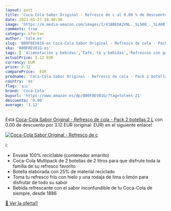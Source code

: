 ```yaml
---
layout: post
title: 'Coca-Cola Sabor Original - Refresco de c al 0.00 % de descuento'
date: 2021-05-27 10:40:38
image: 'https://m.media-amazon.com/images/I/418BEOA2VNL._SL500_._SL400_.jpg'
comments: true
category: ofertas
author: 'tole.es'
slug: 'B00F8EV01G-es Coca-Cola Sabor Original - Refresco de cola - Pack 2...'
sku: 'B00F8EV01G-es'
tags: [ 'Alimentación y bebidas','Café, té y bebidas','Refrescos con gas','Refrescos de cola','coca-cola', ]
actualPrice: 3.12 EUR
currency: EUR
price: 3.12
comparePrice:  EUR
prodname: 'Coca-Cola Sabor Original - Refresco de cola - Pack 2 botellas 2 L'
country: 'es'
flag: '🇪🇸'
brand: 'Coca-Cola'
buyurl: 'https://www.amazon.es/dp/B00F8EV01G/?tag=tolees-21'
descuento: '0.00'
average: '3.12'
---
```


Está [Coca-Cola Sabor Original - Refresco de cola - Pack 2 botellas 2 L](https://www.amazon.es/dp/B00F8EV01G/?tag=tolees-21) con 0.00 de descuento por 3.12 EUR (original:  EUR) en el siguiente enlace!

[![Coca-Cola Sabor Original - Refresco de c](https://m.media-amazon.com/images/I/418BEOA2VNL._SL500_._SL400_.jpg)](https://www.amazon.es/dp/B00F8EV01G/?tag=tolees-21)

ℹ️:

- Envase 100% reciclable (contenedor amarillo)
- Coca-Cola Multipack de 2 botellas de 2 litros para que disfrute toda la familia de su refresco favorito
- Botella elaborada con 25% de material reciclado
- Toma tu refresco frío con hielo y una rodaja de lima o limón para disfrutar de todo su sabor
- Bebida refrescante con el sabor inconfundible de tu Coca-Cola de siempre, desde 1886

[🛒 Ver la oferta!!](https://www.amazon.es/dp/B00F8EV01G/?tag=tolees-21)
